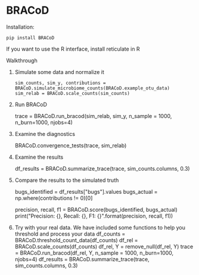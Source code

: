 # BRACoD

Installation: 

    pip install BRACoD

If you want to use the R interface, install reticulate in R


Walkthrough

1. Simulate some data and normalize it

    ```
    sim_counts, sim_y, contributions = BRACoD.simulate_microbiome_counts(BRACoD.example_otu_data)
    sim_relab = BRACoD.scale_counts(sim_counts)
    ```

2. Run BRACoD

    trace = BRACoD.run_bracod(sim_relab, sim_y, n_sample = 1000, n_burn=1000, njobs=4)

3. Examine the diagnostics

    BRACoD.convergence_tests(trace, sim_relab)

4. Examine the results

    df_results = BRACoD.summarize_trace(trace, sim_counts.columns, 0.3)

5. Compare the results to the simulated truth

    bugs_identified = df_results["bugs"].values
    bugs_actual = np.where(contributions != 0)[0]

    precision, recall, f1 = BRACoD.score(bugs_identified, bugs_actual)
    print("Precision: {}, Recall: {}, F1: {}".format(precision, recall, f1))

6. Try with your real data. We have included some functions to help you threshold and process your data
    df_counts = BRACoD.threshold_count_data(df_counts)
    df_rel = BRACoD.scale_counts(df_counts)
    df_rel, Y = remove_null(df_rel, Y)
    trace = BRACoD.run_bracod(df_rel, Y, n_sample = 1000, n_burn=1000, njobs=4)
    df_results = BRACoD.summarize_trace(trace, sim_counts.columns, 0.3)
